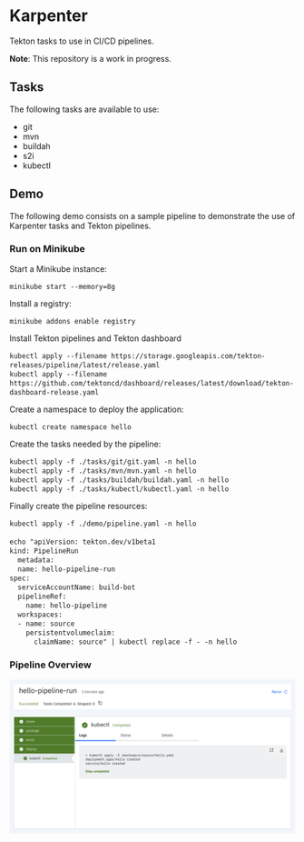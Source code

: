 # Karpenter

Tekton tasks to use in CI/CD pipelines.

**Note**: This repository is a work in progress.

## Tasks

The following tasks are available to use:

* git
* mvn
* buildah
* s2i
* kubectl

## Demo

The following demo consists on a sample pipeline to demonstrate the use of Karpenter tasks and Tekton pipelines.

### Run on Minikube

Start a Minikube instance:

    minikube start --memory=8g

Install a registry:

    minikube addons enable registry

Install Tekton pipelines and Tekton dashboard

    kubectl apply --filename https://storage.googleapis.com/tekton-releases/pipeline/latest/release.yaml
    kubectl apply --filename https://github.com/tektoncd/dashboard/releases/latest/download/tekton-dashboard-release.yaml

Create a namespace to deploy the application:

    kubectl create namespace hello

Create the tasks needed by the pipeline:

    kubectl apply -f ./tasks/git/git.yaml -n hello
    kubectl apply -f ./tasks/mvn/mvn.yaml -n hello
    kubectl apply -f ./tasks/buildah/buildah.yaml -n hello
    kubectl apply -f ./tasks/kubectl/kubectl.yaml -n hello

Finally create the pipeline resources:

    kubectl apply -f ./demo/pipeline.yaml -n hello

    echo "apiVersion: tekton.dev/v1beta1
    kind: PipelineRun
      metadata:
      name: hello-pipeline-run
    spec:
      serviceAccountName: build-bot
      pipelineRef:
        name: hello-pipeline
      workspaces:
      - name: source
        persistentvolumeclaim:
          claimName: source" | kubectl replace -f - -n hello

### Pipeline Overview

![pipelines](./demo/pipeline.png)

